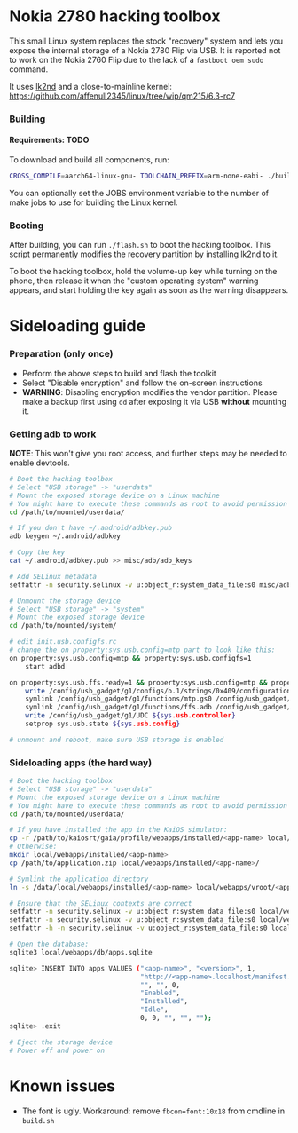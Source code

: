 # Nokia 2780 hacking toolbox

This small Linux system replaces the stock "recovery" system and lets you expose
the internal storage of a Nokia 2780 Flip via USB. It is reported not to work on
the Nokia 2760 Flip due to the lack of a `fastboot oem sudo` command.

It uses [lk2nd](https://github.com/msm8916-mainline/lk2nd) and a
close-to-mainline kernel:
<https://github.com/affenull2345/linux/tree/wip/qm215/6.3-rc7>

### Building

#### Requirements: TODO

To download and build all components, run:

```sh
CROSS_COMPILE=aarch64-linux-gnu- TOOLCHAIN_PREFIX=arm-none-eabi- ./build.sh
```

You can optionally set the JOBS environment variable to the number of make jobs
to use for building the Linux kernel.

### Booting
After building, you can run `./flash.sh` to boot the hacking toolbox.
This script permanently modifies the recovery partition by installing lk2nd
to it.

To boot the hacking toolbox, hold the volume-up key while turning on the
phone, then release it when the "custom operating system" warning appears, and
start holding the key again as soon as the warning disappears.

# Sideloading guide

### Preparation (only once)
- Perform the above steps to build and flash the toolkit
- Select "Disable encryption" and follow the on-screen instructions
- **WARNING**: Disabling encryption modifies the vendor partition. Please
  make a backup first using `dd` after exposing it via USB **without**
  mounting it.

### Getting adb to work

**NOTE**: This won't give you root access, and further steps may be needed to enable devtools.

```sh
# Boot the hacking toolbox
# Select "USB storage" -> "userdata"
# Mount the exposed storage device on a Linux machine
# You might have to execute these commands as root to avoid permission errors
cd /path/to/mounted/userdata/

# If you don't have ~/.android/adbkey.pub
adb keygen ~/.android/adbkey

# Copy the key
cat ~/.android/adbkey.pub >> misc/adb/adb_keys

# Add SELinux metadata
setfattr -n security.selinux -v u:object_r:system_data_file:s0 misc/adb/adb_keys

# Unmount the storage device
# Select "USB storage" -> "system"
# Mount the exposed storage device
cd /path/to/mounted/system/

# edit init.usb.configfs.rc
# change the on property:sys.usb.config=mtp part to look like this:
on property:sys.usb.config=mtp && property:sys.usb.configfs=1
    start adbd

on property:sys.usb.ffs.ready=1 && property:sys.usb.config=mtp && property:sys.usb.configfs=1
    write /config/usb_gadget/g1/configs/b.1/strings/0x409/configuration "mtp_adb"
    symlink /config/usb_gadget/g1/functions/mtp.gs0 /config/usb_gadget/g1/configs/b.1/f1   
    symlink /config/usb_gadget/g1/functions/ffs.adb /config/usb_gadget/g1/configs/b.1/f2
    write /config/usb_gadget/g1/UDC ${sys.usb.controller}
    setprop sys.usb.state ${sys.usb.config}

# unmount and reboot, make sure USB storage is enabled
```

### Sideloading apps (the hard way)

```sh
# Boot the hacking toolbox
# Select "USB storage" -> "userdata"
# Mount the exposed storage device on a Linux machine
# You might have to execute these commands as root to avoid permission errors
cd /path/to/mounted/userdata/

# If you have installed the app in the KaiOS simulator:
cp -r /path/to/kaiosrt/gaia/profile/webapps/installed/<app-name> local/webapps/installed
# Otherwise:
mkdir local/webapps/installed/<app-name>
cp /path/to/application.zip local/webapps/installed/<app-name>/

# Symlink the application directory
ln -s /data/local/webapps/installed/<app-name> local/webapps/vroot/<app-name>

# Ensure that the SELinux contexts are correct
setfattr -n security.selinux -v u:object_r:system_data_file:s0 local/webapps/installed/<app-name>
setfattr -n security.selinux -v u:object_r:system_data_file:s0 local/webapps/installed/<app-name>/application.zip
setfattr -h -n security.selinux -v u:object_r:system_data_file:s0 local/webapps/vroot/<app-name>

# Open the database:
sqlite3 local/webapps/db/apps.sqlite

sqlite> INSERT INTO apps VALUES ("<app-name>", "<version>", 1,
                                 "http://<app-name>.localhost/manifest.webmanifest",
                                 "", "", 0,
                                 "Enabled",
                                 "Installed",
                                 "Idle",
                                 0, 0, "", "", "");
sqlite> .exit

# Eject the storage device
# Power off and power on
```

# Known issues

- The font is ugly. Workaround: remove `fbcon=font:10x18` from cmdline
  in `build.sh`
